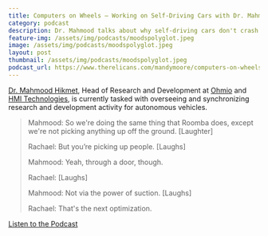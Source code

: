 ```yaml
---
title: Computers on Wheels – Working on Self-Driving Cars with Dr. Mahmood Hikmet
category: podcast
description: Dr. Mahmood talks about why self-driving cars don't crash!
feature-img: /assets/img/podcasts/moodspolyglot.jpeg
image: /assets/img/podcasts/moodspolyglot.jpeg
layout: post
thumbnail: /assets/img/podcasts/moodspolyglot.jpeg
podcast_url: https://www.therelicans.com/mandymoore/computers-on-wheels-working-on-self-driving-cars-with-dr-mahmood-hikmet-16cl
---
```

[Dr. Mahmood Hikmet](https://twitter.com/MoodyHikmet), Head of Research and Development at [Ohmio](https://ohmio.com/) and [HMI Technologies](https://www.hmi.co.nz/en-nz/), is currently tasked with overseeing and synchronizing research and development activity for autonomous vehicles.

>Mahmood: So we're doing the same thing that Roomba does, except we're not picking anything up off the ground. [Laughter]
>
>Rachael: But you’re picking up people. [Laughs]
>
>Mahmood: Yeah, through a door, though.
>
>Rachael: [Laughs]
>
>Mahmood: Not via the power of suction. [Laughs]
>
>Rachael: That's the next optimization.

[Listen to the Podcast](https://www.therelicans.com/mandymoore/computers-on-wheels-working-on-self-driving-cars-with-dr-mahmood-hikmet-16cl)
